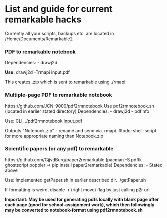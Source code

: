 <h1>List and guide for current remarkable hacks</h1>
Currently all your scripts, backups etc. are located in /Home/Documents/Remarkable2

<h3>  PDF to remarkable notebook </h3>
Dependencies: 
- drawj2d 

<b>Use:</b> 
drawj2d -Trmapi input.pdf 

This creates .zip which is sent to remarkable using ./rmapi 

<h3> Multiple-page PDF to remarkable notebook </h3>
<a>https://github.com/JCN-9000/pdf2rmnotebook</a>
Use pdf2rmnotebook.sh (located in earlier stated directory)
Dependencies: 
- drawj2d
- pdfinfo 

Use: 
CLI, ./pdf2rmnotebook input.pdf 

Outputs "Notebook.zip" - rename and send via. rmapi. 
#todo: shell-script for more appropriate naming than Notebook.zip

<h3>Scientific papers (or any pdf) to remarkable</h3>
https://github.com/GjjvdBurg/paper2remarkable
(pacman -S pdftk ghostscript poppler -> pip install paper2remarkable)
Dependencies: 
- Stated above

Use: 
Implemented getPaper.sh in earlier described dir. 
./getPaper.sh 

If formatting is weird, disable -r (right move) flag by just calling p2r url 

<b> Important: May be used for generating pdfs locally with blank page after each page (good for school-assignment work), which then followingly may be converted to notebook-format using pdf2rmnotebook.sh</b>


